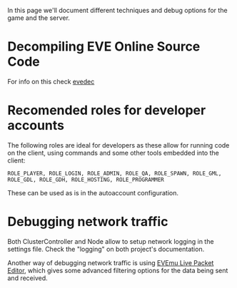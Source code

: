 In this page we'll document different techniques and debug options for the game and the server.

# Decompiling EVE Online Source Code
For info on this check [evedec](/Tools/evedec)

# Recomended roles for developer accounts
The following roles are ideal for developers as these allow for running code on the client, using commands and some other tools embedded into the client:
```
ROLE_PLAYER, ROLE_LOGIN, ROLE_ADMIN, ROLE_QA, ROLE_SPAWN, ROLE_GML, ROLE_GDL, ROLE_GDH, ROLE_HOSTING, ROLE_PROGRAMMER
```
These can be used as is in the autoaccount configuration.

# Debugging network traffic
Both ClusterController and Node allow to setup network logging in the settings file. Check the "logging" on both project's documentation.

Another way of debugging network traffic is using [EVEmu Live Packet Editor](https://github.com/Almamu/EVEmu-live-packet-editor), which gives some advanced filtering options for the data being sent and received.